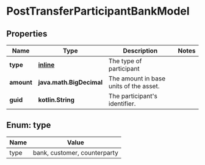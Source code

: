 
# PostTransferParticipantBankModel

## Properties
Name | Type | Description | Notes
------------ | ------------- | ------------- | -------------
**type** | [**inline**](#Type) | The type of participant | 
**amount** | **java.math.BigDecimal** | The amount in base units of the asset. | 
**guid** | **kotlin.String** | The participant&#39;s identifier. | 


<a name="Type"></a>
## Enum: type
Name | Value
---- | -----
type | bank, customer, counterparty



